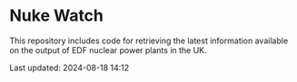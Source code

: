 # Nuke Watch

This repository includes code for retrieving the latest information available on the output of EDF nuclear power plants in the UK.

Last updated: 2024-08-18 14:12